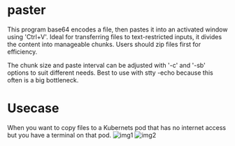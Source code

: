 # paster
This program base64 encodes a file, then pastes it into an activated window using 'Ctrl+V'. Ideal for transferring files to text-restricted inputs, it divides the content into manageable chunks. Users should zip files first for efficiency.

The chunk size and paste interval can be adjusted with '-c' and '-sb' options to suit different needs. Best to use with stty -echo because this often is a big bottleneck.

# Usecase
When you want to copy files to a Kubernets pod that has no internet access but you have a terminal on that pod.
![img1](https://github.com/BuFuuu/paster/assets/6349896/363ee266-f6a6-4909-bced-d36a89db26d4)
![img2](https://github.com/BuFuuu/paster/assets/6349896/482eb465-e5f9-4029-b1ec-dd19e09a3782)

